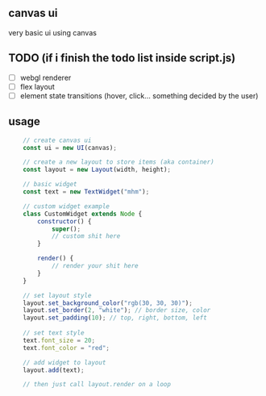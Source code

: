 ## canvas ui
very basic ui using canvas

## TODO (if i finish the todo list inside script.js)
- [ ] webgl renderer
- [ ] flex layout
- [ ] element state transitions (hover, click... something decided by the user)

## usage
```js
    // create canvas ui
    const ui = new UI(canvas);

    // create a new layout to store items (aka container)
    const layout = new Layout(width, height);

    // basic widget
    const text = new TextWidget("mhm");

    // custom widget example
    class CustomWidget extends Node {
        constructor() {
            super();
            // custom shit here
        }

        render() {
            // render your shit here
        }
    }

    // set layout style
    layout.set_background_color("rgb(30, 30, 30)");
    layout.set_border(2, "white"); // border size, color
    layout.set_padding(10); // top, right, bottom, left
    
    // set text style
    text.font_size = 20;
    text.font_color = "red";

    // add widget to layout 
    layout.add(text);

    // then just call layout.render on a loop
```